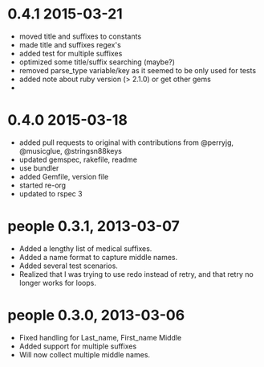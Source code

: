 # 0.4.1 2015-03-21
* moved title and suffixes to constants
* made title and suffixes regex's
* added test for multiple suffixes
* optimized some title/suffix searching (maybe?)
* removed parse_type variable/key as it seemed to be only used for tests
* added note about ruby version (> 2.1.0) or get other gems
*

# 0.4.0 2015-03-18
* added pull requests to original with contributions from @perryjg, @musicglue, @stringsn88keys
* updated gemspec, rakefile, readme
* use bundler
* added Gemfile, version file
* started re-org
* updated to rspec 3

# people 0.3.1, 2013-03-07
* Added a lengthy list of medical suffixes.
* Added a name format to capture middle names.
* Added several test scenarios.
* Realized that I was trying to use redo instead of retry, and that retry no longer works for loops.

# people 0.3.0, 2013-03-06

* Fixed handling for Last_name, First_name Middle
* Added support for multiple suffixes
* Will now collect multiple middle names.
